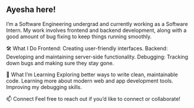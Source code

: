 ## Ayesha here!

<!--
**Ayesha-Imam/Ayesha-Imam** is a ✨ _special_ ✨ repository because its `README.md` (this file) appears on your GitHub profile.

Here are some ideas to get you started:

- 🔭 I’m currently working on ...
- 🌱 I’m currently learning ...
- 👯 I’m looking to collaborate on ...
- 🤔 I’m looking for help with ...
- 💬 Ask me about ...
- 📫 How to reach me: ...
- 😄 Pronouns: ...
- ⚡ Fun fact: ...
-->
I’m a Software Engineering undergrad and currently working as a Software Intern. My work involves frontend and backend development, along with a good amount of bug fixing to keep things running smoothly.

🛠️ What I Do
Frontend: Creating user-friendly interfaces.
Backend: Developing and maintaining server-side functionality.
Debugging: Tracking down bugs and making sure they stay gone.

🌱 What I’m Learning
Exploring better ways to write clean, maintainable code.
Learning more about modern web and app development tools.
Improving my debugging skills.

📫 Connect
Feel free to reach out if you’d like to connect or collaborate!

